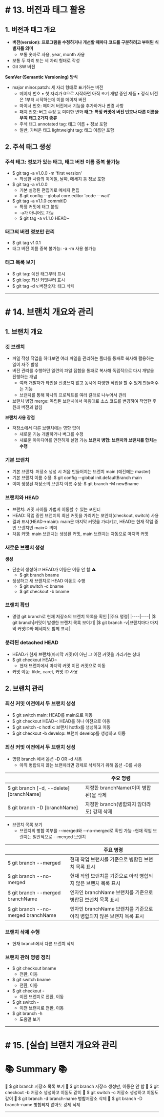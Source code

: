 # # 13. 버전과 태그 활용

## 1. 버전과 태그 개요

- **버전(version): 프로그램을 수정하거나 개선할 때마다 코드를 구분하려고 부여된 식별자를 의미**
  - 보통 숫자로 사용, year, month 사용
- 보통 두 자리 또는 세 자리 형태로 작성
- Git SW 버전

**SemVer (Semantic Versioning) 방식**
- major minor.patch: 세 자리 형태로 표기하는 버전
  - 메이저 번호
  ▪️ 첫 자리가 0으로 시작하면 아직 초기 개발 중인 제품
  ▪️ 정식 버전은 1부터 시작하는데 이를 메이저 버전
  - 마이너 번호: 메이저 버전에서 기능을 추가하거나 변경 사항
  - 패치 번호: 버그 수정 등 미미한 변화
**태그: 특정 커밋에 버전 번호나 다른 이름을 부여**
**태그 2가지 종류**
  - 주석 태그 annotated tag: 태그 이름 + 정보 포함
  - 일반, 가벼운 태그 lightweight tag: 태그 이름만 포함

## 2. 주석 태그 생성

### 주석 태그: 정보가 있는 태그, 태그 버전 이름 중복 불가능

- $ git tag -a v1.0.0 -m 'first version'
  - 작성한 사람의 이메일, 날짜, 메세지 등 정보 포함
- $ git tag -a v1.0.0
  - 기본 설정된 편집기로 메세지 편집
  - $ git config --global core.editor 'code --wait'
- $ git tag -a v1.1.0 commitID
  - 특정 커밋에 태그 붙임
  - -a가 아니어도 가능
  - $ git tag -a v1.1.0 HEAD~

### 태그의 버전 정보만 관리

  - $ git tag v1.0.1
  - 태그 버전 이름 중복 불가능: -a -m 사용 불가능

### 태그 목록 보기

- $ git tag: 예전 태그부터 표시
- $ git log: 최신 커밋부터 표시
- $ git tag -d v.버전숫자: 태그 삭제

---

# # 14. 브랜치 개요와 관리

## 1. 브랜치 개요

### 깃 브랜치

- 파일 작성 작업을 하다보면 여러 파일을 관리하는 폴더를 통째로 복사해 활용하는 일이 자주 발생
- 버전 관리를 수행하던 일련의 파일 집합을 통째로 복사해 독립적으로 다시 개발을 진행하는 개념
  - 여러 개발자가 타인을 신경쓰지 않고 동시에 다양한 작업을 할 수 있게 만들어주는 기능
  - 브랜치를 통해 하나의 프로젝트를 여러 갈래로 나누어서 관리
- 브랜치 병합 merge: 독립된 브랜치에서 마음대로 소스 코드를 변경하여 작업한 후 원래 버전과 합침

**브랜치 사용 장점**
- 저장소에서 다른 브랜치에는 영향 없이
  - 새로운 기능 개발하거나 버그를 수정
  - 새로운 아이디어를 안전하게 실험 가능
**브랜치 병합: 브랜치와 브랜치를 합치는 수행**


### 기본 브랜치

- 기본 브랜치: 저장소 생성 시 처음 만들어지는 브랜치 main (예전에는 master)
- 기본 브랜치 이름 수정: $ git config --global init.defaultBranch main
- 이미 생성된 저장소의 브랜치 이름 수정: $ git branch -M newBname

### 브랜치와 HEAD

- 브랜치: 커밋 사이를 가볍게 이동할 수 있는 포인터
- HEAD: 작업 중인 브랜치의 최신 커밋을 가리키는 포인터(checkout, switch) 사용
- 결과 표시(HEAD->main): main은 마지막 커밋을 가리키고, HEAD는 현재 작업 중인 브랜치인 mainㅇ 의미
- 처음 커밋: main 브랜치는 생성된 커밋, main 브랜치는 자동으로 마지막 커밋

### 새로운 브랜치 생성

**생성**
- 단순히 생성하고 HEAD가 이동은 이동 안 함 ⚠️
  - $ git branch bname
- 생성하고 새 브랜치로 HEAD 이동도 수행
  - $ git switch -c bname
  - $ git checkout -b bname

### 브랜치 확인

- 명령 git branch로 현재 저장소의 브랜치 목록을 확인
||주요 명령|
|----|----|
|$ git branch|커밋이 발생한 브랜치 목록 보이기|
|$ git branch -v|브랜치마다 마지막 커밋ID와 메세지도 함께 표시|

### 분리된 detached HEAD

- HEAD가 현재 브랜치(마지막 커밋)이 아닌 그 이전 커밋을 가리키는 상태
- $ git checkout HEAD~
  - 현재 브랜치에서 마지막 커밋 이전 커밋으로 이동
- 커밋 이동: tilde, caret, 커밋 ID 사용

## 2. 브랜치 관리

### 최신 커밋 이전에서 두 브랜치 생성

- $ git switch main: HEAD를 main으로 이동
- $ git checkout HEAD~: HEAD를 하나 이전으로 이동
- $ git switch -c hotfix: 브랜치 hotfix를 생성하고 이동
- $ git checkout -b develop: 브랜치 develop를 생성하고 이동

### 최신 커밋 이전에서 두 브랜치 생성

- 명령 branch 에서 옵션 -D OR -d 사용
  - 아직 병합되지 않는 브랜치라면 강제로 삭제하기 위해 옵션 -D를 사용

||주요 명령|
|--|--|
|$ git branch [-d, --delete] [branchName]|지정한 branchName(이미 병합된)을 삭제|
|$ git branch -D [branchName]|지정한 branch(병합되지 않더라도) 강제 삭제|

- 브랜치 목록 보기
  - 브랜치의 병합 여부를 --merged와 --no-merged로 확인 가능
    -현재 작업 브랜치는 일반적으로 --merged 브랜치

||주요 명령|
|----|----|
|$ git branch --merged|현재 작업 브랜치를 기준으로 병합된 브랜치 목록 표시|
|$ git branch --no-merged|현재 작업 브랜치를 기준으로 아직 병합되지 않은 브랜치 목록 표시|
|$ git branch --merged branchName|인자인 branchName 브랜치를 기준으로 병합된 브랜치 목록 표시|
|$ git branch --no-merged branchName|인자인 branchName 브랜치를 기준으로 아직 병합되지 않은 브랜치 목록 표시|

### 브랜치 삭제 수행

- 현재 branch에서 다른 브랜치 삭제

### 브랜치 관려 명령 정리

- $ git checkout bname
  - 전환, 이동
- $ git switch bname
  - 전환, 이동
- $ git checkout -
  - 이전 브랜치로 전환, 이동
- $ git switch -
  - 이전 브랜치로 전환, 이동
- $ git branch -h
  - 도움말 보기

---

# # 15. [실습] 브랜치 개요와 관리

# 📚 Summary 📚

🔺 $ git branch 저장소 목록 보기
🔺 $ git branch <new-branch> 저장소 생성만, 이동은 안 함
🔺 $ git checkout -b <new-branch> 저장소 생성하고 이동도 같이
🔺 $ git switch -c <new-branch> 저장소 생성하고 이동도 같이
🔺 $ git branch -d branch-name 병합저장소 삭제
🔺 $ git branch -D branch-name 병합되지 않아도 강제 삭제

---